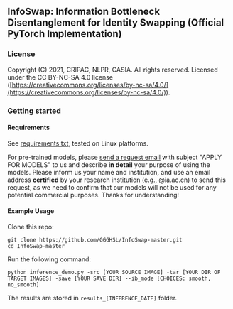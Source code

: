## InfoSwap: Information Bottleneck Disentanglement for Identity Swapping (Official PyTorch Implementation)

### License

Copyright (C) 2021, CRIPAC, NLPR, CASIA. All rights reserved. Licensed under the CC BY-NC-SA 4.0 license ([https://creativecommons.org/licenses/by-nc-sa/4.0/](https://creativecommons.org/licenses/by-nc-sa/4.0/)).

### Getting started

#### Requirements
See [requirements.txt](./requirements.txt), tested on Linux platforms. 

For pre-trained models, please [send a request email](mailto:grace.heseri@gmail.com) with subject "APPLY FOR MODELS" to us and describe **in detail** your purpose of using the models. Please inform us your name and institution, and use an email address **certified** by your research institution (e.g., @ia.ac.cn) to send this request, as we need to confirm that our models will not be used for any potential commercial purposes. Thanks for understanding! 

#### Example Usage

Clone this repo: 

```shell script
git clone https://github.com/GGGHSL/InfoSwap-master.git
cd InfoSwap-master
```

Run the following command: 
```shell script    
python inference_demo.py -src [YOUR SOURCE IMAGE] -tar [YOUR DIR OF TARGET IMAGES] -save [YOUR SAVE DIR] --ib_mode [CHOICES: smooth, no_smooth]
```
The results are stored in `results_[INFERENCE_DATE]` folder.
